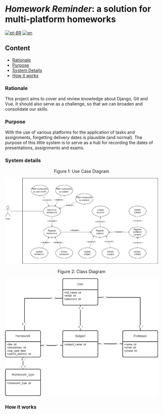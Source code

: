 # _Homework Reminder_: a solution for multi-platform homeworks

[![pt-BR](https://img.shields.io/badge/lang-pt--BR-green.svg)](README.md)
[![en](https://img.shields.io/badge/lang-en-red.svg)](README.en-US.md)

## Content

- [Rationale](#rationale)
- [Purpose](#purpose)
- [System Details](#system-details)
- [How it works](#how-it-works)
<!-- - [Installation](#installation) -->

### Rationale

This project aims to cover and review knowledge about Django, Git and Vue. It should also serve as a challenge, so that we can broaden and consolidate our skills.

### Purpose

With the use of various platforms for the application of tasks and assignments, forgetting delivery dates is plausible (and normal). The purpose of this little system is to serve as a _hub_ for recording the dates of presentations, assignments and exams.

### System details

<div align="center">
<p>Figure 1: Use Case Diagram</p>
<img src="docs/use_case.jpg" alt="Use Case Diagram">

<br>

<p>Figure 2: Class Diagram</p>
<img src="docs/class_diagram.jpg" alt="Class Diagram">

</div>

### How it works

<!-- ### Installation -->
